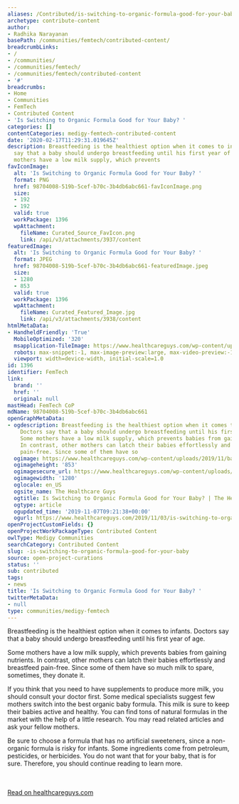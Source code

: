 ```yaml
---
aliases: /Contributed/is-switching-to-organic-formula-good-for-your-baby
archetype: contribute-content
author:
- Radhika Narayanan
basePath: /communities/femtech/contributed-content/
breadcrumbLinks:
- /
- /communities/
- /communities/femtech/
- /communities/femtech/contributed-content
- '#'
breadcrumbs:
- Home
- Communities
- FemTech
- Contributed Content
- 'Is Switching to Organic Formula Good for Your Baby? '
categories: []
contentCategories: medigy-femtech-contributed-content
date: '2020-02-17T11:29:31.019645Z'
description: Breastfeeding is the healthiest option when it comes to infants. Doctors
  say that a baby should undergo breastfeeding until his first year of age.  Some
  mothers have a low milk supply, which prevents
favIconImage:
  alt: 'Is Switching to Organic Formula Good for Your Baby? '
  format: PNG
  href: 98704008-519b-5cef-b70c-3b4db6abc661-favIconImage.png
  size:
  - 192
  - 192
  valid: true
  workPackage: 1396
  wpAttachment:
    fileName: Curated_Source_FavIcon.png
    link: /api/v3/attachments/3937/content
featuredImage:
  alt: 'Is Switching to Organic Formula Good for Your Baby? '
  format: JPEG
  href: 98704008-519b-5cef-b70c-3b4db6abc661-featuredImage.jpeg
  size:
  - 1280
  - 853
  valid: true
  workPackage: 1396
  wpAttachment:
    fileName: Curated_Featured_Image.jpg
    link: /api/v3/attachments/3938/content
htmlMetaData:
- HandheldFriendly: 'True'
  MobileOptimized: '320'
  msapplication-TileImage: https://www.healthcareguys.com/wp-content/uploads/2016/06/cropped-favicon-healthcareguys-270x270.png
  robots: max-snippet:-1, max-image-preview:large, max-video-preview:-1
  viewport: width=device-width, initial-scale=1.0
id: 1396
identifier: FemTech
link:
  brand: ''
  href: ''
  original: null
mastHead: FemTech CoP
mdName: 98704008-519b-5cef-b70c-3b4db6abc661
openGraphMetaData:
- ogdescription: Breastfeeding is the healthiest option when it comes to infants.
    Doctors say that a baby should undergo breastfeeding until his first year of age.
    Some mothers have a low milk supply, which prevents babies from gaining nutrients.
    In contrast, other mothers can latch their babies effortlessly and breastfeed
    pain-free. Since some of them have so
  ogimage: https://www.healthcareguys.com/wp-content/uploads/2019/11/baby-390555_1280.jpg
  ogimageheight: '853'
  ogimagesecure_url: https://www.healthcareguys.com/wp-content/uploads/2019/11/baby-390555_1280.jpg
  ogimagewidth: '1280'
  oglocale: en_US
  ogsite_name: The Healthcare Guys
  ogtitle: Is Switching to Organic Formula Good for Your Baby? | The Healthcare Guys
  ogtype: article
  ogupdated_time: '2019-11-07T09:21:38+00:00'
  ogurl: https://www.healthcareguys.com/2019/11/03/is-switching-to-organic-formula-good-for-your-baby/
openProjectCustomFields: {}
openProjectWorkPackageType: Contributed Content
owlType: Medigy Communities
searchCategory: Contributed Content
slug: -is-switching-to-organic-formula-good-for-your-baby
source: open-project-curations
status: ''
sub: contributed
tags:
- news
title: 'Is Switching to Organic Formula Good for Your Baby? '
twitterMetaData:
- null
type: communities/medigy-femtech
---
```


Breastfeeding is the healthiest option when it comes to infants. Doctors say that a baby should undergo breastfeeding until his first year of age.

Some mothers have a low milk supply, which prevents babies from gaining nutrients. In contrast, other mothers can latch their babies effortlessly and breastfeed pain-free. Since some of them have so much milk to spare, sometimes, they donate it.

If you think that you need to have supplements to produce more milk, you should consult your doctor first. Some medical specialists suggest few mothers switch into the best organic baby formula. This milk is sure to keep their babies active and healthy. You can find tons of natural formulas in the market with the help of a little research. You may read related articles and ask your fellow mothers.

Be sure to choose a formula that has no artificial sweeteners, since a non-organic formula is risky for infants. Some ingredients come from petroleum, pesticides, or herbicides. You do not want that for your baby, that is for sure. Therefore, you should continue reading to learn more.

<br><br><a target="_blank" href=https://www.healthcareguys.com/2019/11/03/is-switching-to-organic-formula-good-for-your-baby/>Read on healthcareguys.com</a>